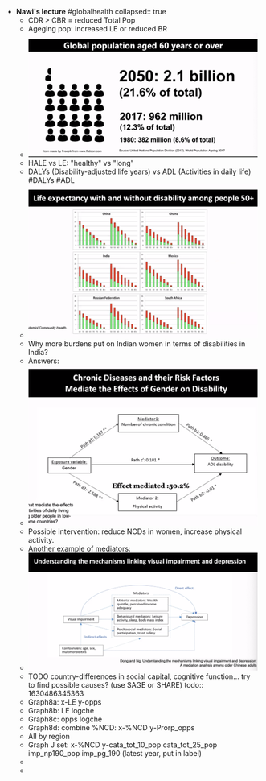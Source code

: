 - **Nawi's lecture** #globalhealth
  collapsed:: true
	- CDR > CBR = reduced Total Pop
	- Ageging pop: increased LE or reduced BR
	- ![Screenshot 2021-09-01 at 09.36.54.png](../assets/Screenshot_202021-09-01_20at_2009.36.54_1630481824353_0.png)
	- HALE vs LE: "healthy" vs "long"
	- DALYs (Disability-adjusted life years) vs ADL (Activities in daily life) #DALYs #ADL
	- ![Screenshot 2021-09-01 at 10.32.06.png](../assets/Screenshot_202021-09-01_20at_2010.32.06_1630485139757_0.png)
	- Why more burdens put on Indian women in terms of disabilities in India?
	- Answers:
	- ![Screenshot 2021-09-01 at 10.42.00.png](../assets/Screenshot_202021-09-01_20at_2010.42.00_1630485734840_0.png)
	- Possible intervention: reduce NCDs in women, increase physical activity.
	- Another example of mediators:
	- ![Screenshot 2021-09-01 at 10.45.06.png](../assets/Screenshot_202021-09-01_20at_2010.45.06_1630485935864_0.png)
	- TODO  country-differences in social capital, cognitive function... try to find possible causes? (use SAGE or SHARE)
	  todo:: 1630486345363
	- Graph8a: x-LE y-opps
	- Graph8b: LE logche
	- Graph8c: opps logche
	- Graph8d: combine %NCD: x-%NCD y-Prorp_opps
	- All by region
	- Graph J set: x-%NCD y-cata_tot_10_pop cata_tot_25_pop imp_np190_pop imp_pg_190 (latest year, put in label)
	-
	-